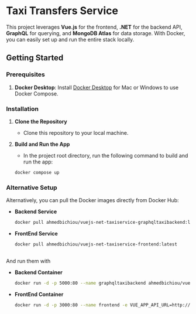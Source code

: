 # Taxi Transfers Service

This project leverages **Vue.js** for the frontend, **.NET** for the backend API, **GraphQL** for querying, and **MongoDB Atlas** for data storage. With Docker, you can easily set up and run the entire stack locally.

## Getting Started

### Prerequisites
1. **Docker Desktop**: Install [Docker Desktop](https://www.docker.com/products/docker-desktop/) for Mac or Windows to use Docker Compose.

### Installation

1. **Clone the Repository**
   - Clone this repository to your local machine.

2. **Build and Run the App**
   - In the project root directory, run the following command to build and run the app:

   ```bash
   docker compose up

### Alternative Setup

Alternatively, you can pull the Docker images directly from Docker Hub:

- **Backend Service**  
  ```bash
  docker pull ahmedbichiou/vuejs-net-taxiservice-graphqltaxibackend:latest
- **FrontEnd Service**  
  ```bash
  docker pull ahmedbichiou/vuejs-net-taxiservice-frontend:latest
 
And run them with 
- **Backend Container**  
  ```bash
  docker run -d -p 5000:80 --name graphqltaxibackend ahmedbichiou/vuejs-net-taxiservice-graphqltaxibackend:latest
- **FrontEnd Container**  
  ```bash
  docker run -d -p 3000:80 --name frontend -e VUE_APP_API_URL=http://localhost:5000 ahmedbichiou/vuejs-net-taxiservice-frontend:latest

